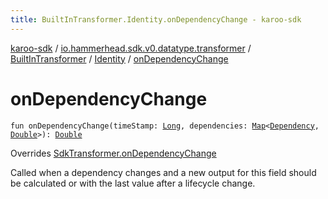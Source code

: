 ```yaml
---
title: BuiltInTransformer.Identity.onDependencyChange - karoo-sdk
---
```


[karoo-sdk](../../../index.html) / [io.hammerhead.sdk.v0.datatype.transformer](../../index.html) / [BuiltInTransformer](../index.html) / [Identity](index.html) / [onDependencyChange](./on-dependency-change.html)

# onDependencyChange

`fun onDependencyChange(timeStamp: `[`Long`](https://kotlinlang.org/api/latest/jvm/stdlib/kotlin/-long/index.html)`, dependencies: `[`Map`](https://kotlinlang.org/api/latest/jvm/stdlib/kotlin.collections/-map/index.html)`<`[`Dependency`](../../../io.hammerhead.sdk.v0.datatype/-dependency/index.html)`, `[`Double`](https://kotlinlang.org/api/latest/jvm/stdlib/kotlin/-double/index.html)`>): `[`Double`](https://kotlinlang.org/api/latest/jvm/stdlib/kotlin/-double/index.html)

Overrides [SdkTransformer.onDependencyChange](../../-sdk-transformer/on-dependency-change.html)

Called when a dependency changes and a new output for this field should be calculated
or with the last value after a lifecycle change.

